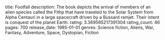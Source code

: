 title: Footfall
description: The book depicts the arrival of members of an alien species called the Fithp that have traveled to the Solar System from Alpha Centauri in a large spacecraft driven by a Bussard ramjet. Their intent is conquest of the planet Earth.
rating: 3.369565217391304
rating_count: 46
pages: 700
release_date: 1985-01-01
genres: Science fiction, Aliens, War, Fantasy, Adventure, Space, Dystopian, Fiction